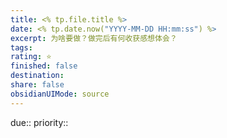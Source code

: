 ```yaml
---
title: <% tp.file.title %>
date: <% tp.date.now("YYYY-MM-DD HH:mm:ss") %>
excerpt: 为啥要做？做完后有何收获感想体会？
tags: 
rating: ⭐
finished: false
destination: 
share: false
obsidianUIMode: source
---
```

due:: 
priority::
